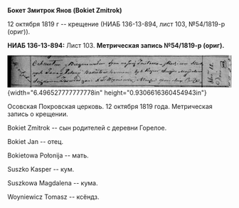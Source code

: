 **Бокет Змитрок Янов (Bokiet Zmitrok)**

12 октября 1819 г -- крещение (НИАБ 136-13-894, лист 103, №54/1819-р
(ориг)).

**НИАБ 136-13-894:** Лист 103. **Метрическая запись №54/1819-р (ориг).**

![](./media/3d06cb6aef7cb212d658b1337676c25361a0d2e8.png){width="6.496527777777778in"
height="0.9306616360454943in"}

Осовская Покровская церковь. 12 октября 1819 года. Метрическая запись о
крещении.

Bokiet Zmitrok -- сын родителей с деревни Горелое.

Bokiet Jan -- отец.

Bokietowa Połonija -- мать.

Suszko Kasper -- кум.

Suszkowa Magdalena -- кума.

Woyniewicz Tomasz -- ксёндз.
